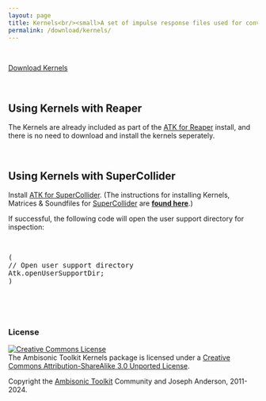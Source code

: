 ```yaml
---
layout: page
title: Kernels<br/><small>A set of impulse response files used for convolution-based encoders and decoders</small>
permalink: /download/kernels/
---
```


<p>&nbsp;</p>

<p class="text-center">
  <a href="https://github.com/ambisonictoolkit/atk-kernels/releases/latest" class="btn btn-success btn-lg">Download Kernels</a>
</p>

<p>&nbsp;</p>

<div class="alert alert-success">

  <h2>Using Kernels with Reaper</h2>

  <p>The Kernels are already included as part of the <a href="/download/reaper/">ATK for Reaper</a> install, and there is no need to download and install the kernels seperately.</p>

</div>

&nbsp;

<div class="alert alert-info">

<h2>Using Kernels with SuperCollider</h2>

<p>Install <a href="/download/supercollider/">ATK for SuperCollider</a>. (The instructions for installing Kernels, Matrices & Soundfiles for <a href="https://supercollider.github.io" target="_blank">SuperCollider</a> are
<a href="https://github.com/ambisonictoolkit/atk-sc3#kernels-matrices--soundfiles" target="_blank"><strong>found here</strong></a>.)
</p>

<p>If successful, the following code will open the user support directory for inspection:</p>

<p>&nbsp;</p>

<pre>
(
// Open user support directory
Atk.openUserSupportDir;
)
</pre>

<p>&nbsp;</p>

</div>

&nbsp;

### License

<a rel="license" href="http://creativecommons.org/licenses/by-sa/3.0/"><img alt="Creative Commons License" style="border-width:0" src="https://i.creativecommons.org/l/by-sa/3.0/88x31.png" /></a><br />The Ambisonic Toolkit Kernels package is licensed under a <a rel="license" href="http://creativecommons.org/licenses/by-sa/3.0/">Creative Commons Attribution-ShareAlike 3.0 Unported License</a>.

Copyright the [Ambisonic Toolkit](https://ambisonictoolkit.net) Community and Joseph Anderson, 2011-2024.
